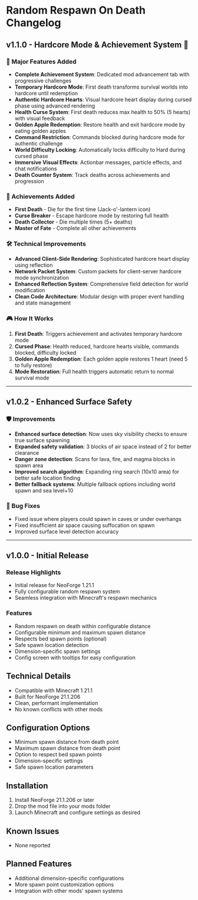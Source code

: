 # Random Respawn On Death Changelog

## v1.1.0 - Hardcore Mode & Achievement System 🎯
### 🎊 Major Features Added
- **Complete Achievement System**: Dedicated mod advancement tab with progressive challenges
- **Temporary Hardcore Mode**: First death transforms survival worlds into hardcore until redemption
- **Authentic Hardcore Hearts**: Visual hardcore heart display during cursed phase using advanced rendering
- **Health Curse System**: First death reduces max health to 50% (5 hearts) with visual feedback
- **Golden Apple Redemption**: Restore health and exit hardcore mode by eating golden apples
- **Command Restriction**: Commands blocked during hardcore mode for authentic challenge
- **World Difficulty Locking**: Automatically locks difficulty to Hard during cursed phase
- **Immersive Visual Effects**: Actionbar messages, particle effects, and chat notifications
- **Death Counter System**: Track deaths across achievements and progression

### 🎯 Achievements Added
- **First Death** - Die for the first time (Jack-o'-lantern icon)
- **Curse Breaker** - Escape hardcore mode by restoring full health
- **Death Collector** - Die multiple times (5+ deaths)
- **Master of Fate** - Complete all other achievements

### 🛠️ Technical Improvements
- **Advanced Client-Side Rendering**: Sophisticated hardcore heart display using reflection
- **Network Packet System**: Custom packets for client-server hardcore mode synchronization
- **Enhanced Reflection System**: Comprehensive field detection for world modification
- **Clean Code Architecture**: Modular design with proper event handling and state management

### 🎮 How It Works
1. **First Death**: Triggers achievement and activates temporary hardcore mode
2. **Cursed Phase**: Health reduced, hardcore hearts visible, commands blocked, difficulty locked
3. **Golden Apple Redemption**: Each golden apple restores 1 heart (need 5 to fully restore)
4. **Mode Restoration**: Full health triggers automatic return to normal survival mode

---

## v1.0.2 - Enhanced Surface Safety
### 🛡️ Improvements
- **Enhanced surface detection**: Now uses sky visibility checks to ensure true surface spawning
- **Expanded safety validation**: 3 blocks of air space instead of 2 for better clearance
- **Danger zone detection**: Scans for lava, fire, and magma blocks in spawn area
- **Improved search algorithm**: Expanding ring search (10x10 area) for better safe location finding
- **Better fallback systems**: Multiple fallback options including world spawn and sea level+10

### 🐛 Bug Fixes
- Fixed issue where players could spawn in caves or under overhangs
- Fixed insufficient air space causing suffocation on spawn
- Improved surface level detection accuracy

---

## v1.0.0 - Initial Release
### Release Highlights
- Initial release for NeoForge 1.21.1
- Fully configurable random respawn system
- Seamless integration with Minecraft's respawn mechanics

### Features
- Random respawn on death within configurable distance
- Configurable minimum and maximum spawn distance
- Respects bed spawn points (optional)
- Safe spawn location detection
- Dimension-specific spawn settings
- Config screen with tooltips for easy configuration

## Technical Details
- Compatible with Minecraft 1.21.1
- Built for NeoForge 21.1.206
- Clean, performant implementation
- No known conflicts with other mods

## Configuration Options
- Minimum spawn distance from death point
- Maximum spawn distance from death point
- Option to respect bed spawn points
- Dimension-specific settings
- Safe spawn location parameters

## Installation
1. Install NeoForge 21.1.206 or later
2. Drop the mod file into your mods folder
3. Launch Minecraft and configure settings as desired

## Known Issues
- None reported

## Planned Features
- Additional dimension-specific configurations
- More spawn point customization options
- Integration with other mods' spawn systems
